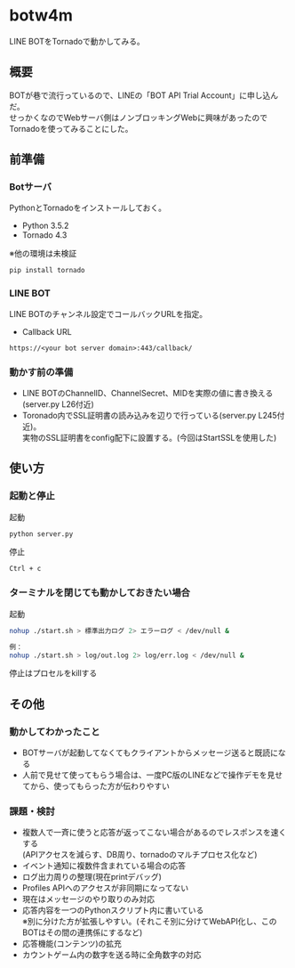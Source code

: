 # botw4m

LINE BOTをTornadoで動かしてみる。

## 概要
BOTが巷で流行っているので、LINEの「BOT API Trial Account」に申し込んだ。  
せっかくなのでWebサーバ側はノンブロッキングWebに興味があったのでTornadoを使ってみることにした。


## 前準備
### Botサーバ
PythonとTornadoをインストールしておく。
* Python 3.5.2
* Tornado 4.3  

※他の環境は未検証

```sh
pip install tornado
```

### LINE BOT
LINE BOTのチャンネル設定でコールバックURLを指定。
* Callback URL
```
https://<your bot server domain>:443/callback/
```

### 動かす前の準備

* LINE BOTのChannelID、ChannelSecret、MIDを実際の値に書き換える(server.py L26付近)
* Toronado内でSSL証明書の読み込みを辺りで行っている(server.py L245付近)。  
実物のSSL証明書をconfig配下に設置する。(今回はStartSSLを使用した)

## 使い方
### 起動と停止

起動
```sh
python server.py
```
停止
```
Ctrl + c
```

### ターミナルを閉じても動かしておきたい場合
起動
```sh
nohup ./start.sh > 標準出力ログ 2> エラーログ < /dev/null &

例：
nohup ./start.sh > log/out.log 2> log/err.log < /dev/null &
```

停止はプロセルをkillする


## その他
### 動かしてわかったこと
* BOTサーバが起動してなくてもクライアントからメッセージ送ると既読になる
* 人前で見せて使ってもらう場合は、一度PC版のLINEなどで操作デモを見せてから、使ってもらった方が伝わりやすい


### 課題・検討
* 複数人で一斉に使うと応答が返ってこない場合があるのでレスポンスを速くする  
(APIアクセスを減らす、DB周り、tornadoのマルチプロセス化など)
* イベント通知に複数件含まれている場合の応答
* ログ出力周りの整理(現在printデバッグ)
* Profiles APIへのアクセスが非同期になってない
* 現在はメッセージのやり取りのみ対応
* 応答内容を一つのPythonスクリプト内に書いている  
※別に分けた方が拡張しやすい。(それこそ別に分けてWebAPI化し、このBOTはその間の連携係にするなど)
* 応答機能(コンテンツ)の拡充
* カウントゲーム内の数字を送る時に全角数字の対応
